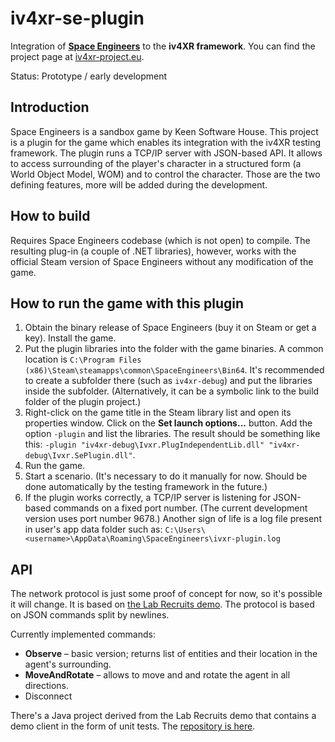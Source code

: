 # iv4xr-se-plugin
Integration of **[Space Engineers](https://www.spaceengineersgame.com/)** to the **iv4XR framework**. You can find the project page at [iv4xr-project.eu](https://iv4xr-project.eu/).

Status: Prototype / early development

## Introduction

Space Engineers is a sandbox game by Keen Software House. This project is a plugin for the game which enables its integration with the iv4XR testing framework. The plugin runs a TCP/IP server with JSON-based API. It allows to access surrounding of the player's character in a structured form (a World Object Model, WOM) and to control the character. Those are the two defining features, more will be added during the development.

## How to build

Requires Space Engineers codebase (which is not open) to compile. The resulting plug-in (a couple of .NET libraries), however, works with the official Steam version of Space Engineers without any modification of the game.

## How to run the game with this plugin

1. Obtain the binary release of Space Engineers (buy it on Steam or get a key). Install the game.
2. Put the plugin libraries into the folder with the game binaries. A common location is `C:\Program Files (x86)\Steam\steamapps\common\SpaceEngineers\Bin64`. It's recommended to create a subfolder there (such as `iv4xr-debug`) and put the libraries inside the subfolder. (Alternatively, it can be a symbolic link to the build folder of the plugin project.)
3. Right-click on the game title in the Steam library list and open its properties window. Click on the **Set launch options...** button. Add the option `-plugin` and list the libraries. The result should be something like this: `-plugin "iv4xr-debug\Ivxr.PlugIndependentLib.dll" "iv4xr-debug\Ivxr.SePlugin.dll"`.
4. Run the game.
5. Start a scenario. (It's necessary to do it manually for now. Should be done automatically by the testing framework in the future.)
6. If the plugin works correctly, a TCP/IP server is listening for JSON-based commands on a fixed port number. (The current development version uses port number 9678.) 
   Another sign of life is a log file present in user's app data folder such as: `C:\Users\<username>\AppData\Roaming\SpaceEngineers\ivxr-plugin.log`

## API

The network protocol is just some proof of concept for now, so it's possible it will change. It is based on [the Lab Recruits demo](https://github.com/iv4xr-project/iv4xrDemo). The protocol is based on JSON commands split by newlines.

Currently implemented commands:

- **Observe** – basic version; returns list of entities and their location in the agent's surrounding.
- **MoveAndRotate** – allows to move and and rotate the agent in all directions.
- Disconnect

There's a Java project derived from the Lab Recruits demo that contains a demo client in the form of unit tests. The [repository is here](https://github.com/iv4xr-project/iv4xrDemo-space-engineers).
